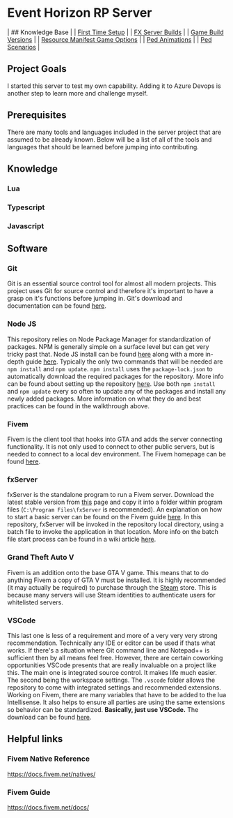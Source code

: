 # Event Horizon RP Server

| ## Knowledge Base |
| [First Time Setup](Knowledge%20Base/First-time_setup.md) |
| [FX Server Builds](Knowledge%20Base/FX_server_builds.md) |
| [Game Build Versions](Knowledge%20Base/Game_build_versions.md) |
| [Resource Manifest Game Options](Knowledge%20Base/Manifest_game_options.md) |
| [Ped Animations](Knowledge%20Base/Ped_Animations.md) |
| [Ped Scenarios](Knowledge%20Base/Ped_Scenarios.md) |

## Project Goals
I started this server to test my own capability. Adding it to Azure Devops is another step to learn more and challenge myself.

## Prerequisites
There are many tools and languages included in the server project that are assumed to be already known. Below will be a list of all of the tools and languages that should be learned before jumping into contributing.

## Knowledge

### Lua

### Typescript

### Javascript


## Software

### Git

Git is an essential source control tool for almost all modern projects. This project uses Git for source control and therefore it's important to have a grasp on it's functions before jumping in. Git's download and documentation can be found [here](https://git-scm.com/).

### Node JS

This repository relies on Node Package Manager for standardization of packages. NPM is generally simple on a surface level but can get very tricky past that. Node JS install can be found [here](https://nodejs.org/en/) along with a more in-depth guide [here](https://nodesource.com/blog/an-absolute-beginners-guide-to-using-npm/). Typically the only two commands that will be needed are `npm install` and `npm update`. `npm install` uses the `package-lock.json` to automatically download the required packages for the repository. More info can be found about setting up the repository [here](/First%2Dtime-setup). Use both `npm install` and `npm update` every so often to update any of the packages and install any newly added packages. More information on what they do and best practices can be found in the walkthrough above.

### Fivem

Fivem is the client tool that hooks into GTA and adds the server connecting functionality. It is not only used to connect to other public servers, but is needed to connect to a local dev environment. The Fivem homepage can be found [here](https://fivem.net/).

### fxServer

fxServer is the standalone program to run a Fivem server. Download the latest stable version from [this](https://runtime.fivem.net/artifacts/fivem/build_server_windows/master/) page and copy it into a folder within program files (`C:\Program Files\fxServer` is recommended). An explanation on how to start a basic server can be found on the Fivem guide [here](https://docs.fivem.net/docs/server-manual/setting-up-a-server-vanilla/#windows). In this repository, fxServer will be invoked in the repository local directory, using a batch file to invoke the application in that location. More info on the batch file start process can be found in a wiki article [here](/Knowledge-Base/How-to-start-the-server).

### Grand Theft Auto V

Fivem is an addition onto the base GTA V game. This means that to do anything Fivem a copy of GTA V must be installed. It is highly recommended (it may actually be required) to purchase through the [Steam](https://store.steampowered.com/app/271590/Grand_Theft_Auto_V/) store. This is because many servers will use Steam identities to authenticate users for whitelisted servers.

### VSCode
This last one is less of a requirement and more of a very very very strong recommendation. Technically any IDE or editor can be used if thats what works. If there's a situation where Git command line and Notepad++ is sufficient then by all means feel free. However, there are certain coworking opportunities VSCode presents that are really invaluable on a project like this. The main one is integrated source control. It makes life much easier. The second being the workspace settings. The `.vscode` folder allows the repository to come with integrated settings and recommended extensions. Working on Fivem, there are many variables that have to be added to the lua Intellisense. It also helps to ensure all parties are using the same extensions so behavior can be standardized. **Basically, just use VSCode.** The download can be found [here](https://code.visualstudio.com/).

## Helpful links
### Fivem Native Reference
https://docs.fivem.net/natives/

### Fivem Guide
https://docs.fivem.net/docs/
